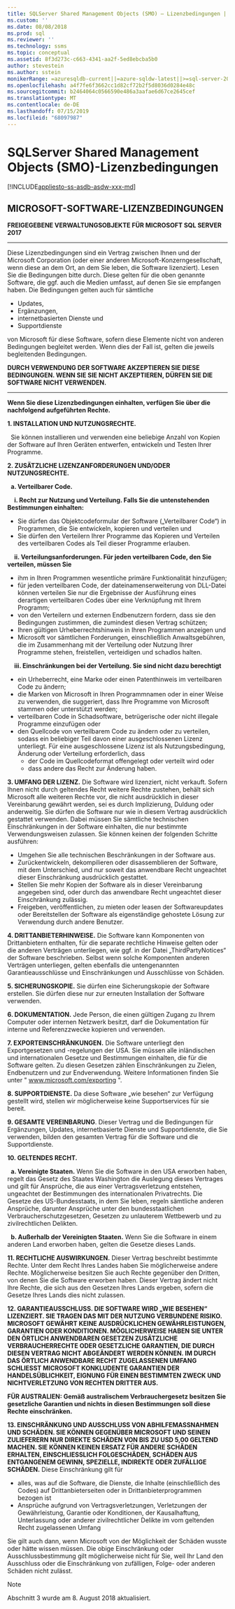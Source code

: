 ```yaml
---
title: SQLServer Shared Management Objects (SMO) – Lizenzbedingungen | Microsoft-Dokumentation
ms.custom: ''
ms.date: 08/08/2018
ms.prod: sql
ms.reviewer: ''
ms.technology: ssms
ms.topic: conceptual
ms.assetid: 8f3d273c-c663-4341-aa2f-5ed8ebcba5b0
author: stevestein
ms.author: sstein
monikerRange: =azuresqldb-current||=azure-sqldw-latest||>=sql-server-2016||=sqlallproducts-allversions||>=sql-server-linux-2017||=azuresqldb-mi-current
ms.openlocfilehash: a4f7fe6f3662cc1d82cf72b2f5d8036d0284e48c
ms.sourcegitcommit: b2464064c0566590e486a3aafae6d67ce2645cef
ms.translationtype: MT
ms.contentlocale: de-DE
ms.lasthandoff: 07/15/2019
ms.locfileid: "68097987"
---
```

# <a name="sql-server-shared-management-objects-smo-license-terms"></a>SQLServer Shared Management Objects (SMO)-Lizenzbedingungen
[!INCLUDE[appliesto-ss-asdb-asdw-xxx-md](../../includes/appliesto-ss-asdb-asdw-xxx-md.md)]

## <a name="microsoft-software-license-terms"></a>MICROSOFT-SOFTWARE-LIZENZBEDINGUNGEN
**FREIGEGEBENE VERWALTUNGSOBJEKTE FÜR MICROSOFT SQL SERVER 2017**

---
Diese Lizenzbedingungen sind ein Vertrag zwischen Ihnen und der Microsoft Corporation (oder einer anderen Microsoft-Konzerngesellschaft, wenn diese an dem Ort, an dem Sie leben, die Software lizenziert). Lesen Sie die Bedingungen bitte durch. Diese gelten für die oben genannte Software, die ggf. auch die Medien umfasst, auf denen Sie sie empfangen haben. Die Bedingungen gelten auch für sämtliche
* Updates,
* Ergänzungen,
* internetbasierten Dienste und
* Supportdienste

von Microsoft für diese Software, sofern diese Elemente nicht von anderen Bedingungen begleitet werden. Wenn dies der Fall ist, gelten die jeweils begleitenden Bedingungen.

**DURCH VERWENDUNG DER SOFTWARE AKZEPTIEREN SIE DIESE BEDINGUNGEN. WENN SIE SIE NICHT AKZEPTIEREN, DÜRFEN SIE DIE SOFTWARE NICHT VERWENDEN.**

---
**Wenn Sie diese Lizenzbedingungen einhalten, verfügen Sie über die nachfolgend aufgeführten Rechte.**

**1. INSTALLATION UND NUTZUNGSRECHTE.**

&nbsp;&nbsp;Sie können installieren und verwenden eine beliebige Anzahl von Kopien der Software auf Ihren Geräten entwerfen, entwickeln und Testen Ihrer Programme.

**2.    ZUSÄTZLICHE LIZENZANFORDERUNGEN UND/ODER NUTZUNGSRECHTE.**

&nbsp;&nbsp;**a.    Verteilbarer Code.**

&nbsp;&nbsp;&nbsp;&nbsp;**i.    Recht zur Nutzung und Verteilung. Falls Sie die untenstehenden Bestimmungen einhalten:**
*   Sie dürfen das Objektcodeformular der Software („Verteilbarer Code“) in Programmen, die Sie entwickeln, kopieren und verteilen und
*   Sie dürfen den Verteilern Ihrer Programme das Kopieren und Verteilen des verteilbaren Codes als Teil dieser Programme erlauben.

&nbsp;&nbsp;&nbsp;&nbsp;**ii.   Verteilungsanforderungen. Für jeden verteilbaren Code, den Sie verteilen, müssen Sie**
* ihm in Ihren Programmen wesentliche primäre Funktionalität hinzufügen;
* für jeden verteilbaren Code, der dateinamenserweiterung von DLL-Datei können verteilen Sie nur die Ergebnisse der Ausführung eines derartigen verteilbaren Codes über eine Verknüpfung mit Ihrem Programm;
* von den Verteilern und externen Endbenutzern fordern, dass sie den Bedingungen zustimmen, die zumindest diesen Vertrag schützen; 
* Ihren gültigen Urheberrechtshinweis in Ihren Programmen anzeigen und
* Microsoft vor sämtlichen Forderungen, einschließlich Anwaltsgebühren, die im Zusammenhang mit der Verteilung oder Nutzung Ihrer Programme stehen, freistellen, verteidigen und schadlos halten.

&nbsp;&nbsp;&nbsp;&nbsp;**iii.  Einschränkungen bei der Verteilung. Sie sind nicht dazu berechtigt**
* ein Urheberrecht, eine Marke oder einen Patenthinweis im verteilbaren Code zu ändern;
* die Marken von Microsoft in Ihren Programmnamen oder in einer Weise zu verwenden, die suggeriert, dass Ihre Programme von Microsoft stammen oder unterstützt werden;
* verteilbaren Code in Schadsoftware, betrügerische oder nicht illegale Programme einzufügen oder
* den Quellcode von verteilbarem Code zu ändern oder zu verteilen, sodass ein beliebiger Teil davon einer ausgeschlossenen Lizenz unterliegt. Für eine ausgeschlossene Lizenz ist als Nutzungsbedingung, Änderung oder Verteilung erforderlich, dass
  * der Code im Quellcodeformat offengelegt oder verteilt wird oder
  * dass andere das Recht zur Änderung haben.


**3. UMFANG DER LIZENZ.** Die Software wird lizenziert, nicht verkauft. Sofern Ihnen nicht durch geltendes Recht weitere Rechte zustehen, behält sich Microsoft alle weiteren Rechte vor, die nicht ausdrücklich in dieser Vereinbarung gewährt werden, sei es durch Implizierung, Duldung oder anderweitig. Sie dürfen die Software nur wie in diesem Vertrag ausdrücklich gestattet verwenden. Dabei müssen Sie sämtliche technischen Einschränkungen in der Software einhalten, die nur bestimmte Verwendungsweisen zulassen. Sie können keinen der folgenden Schritte ausführen:

- Umgehen Sie alle technischen Beschränkungen in der Software aus.
- Zurückentwickeln, dekompilieren oder disassemblieren der Software, mit dem Unterschied, und nur soweit das anwendbare Recht ungeachtet dieser Einschränkung ausdrücklich gestattet.
- Stellen Sie mehr Kopien der Software als in dieser Vereinbarung angegeben sind, oder durch das anwendbare Recht ungeachtet dieser Einschränkung zulässig.
- Freigeben, veröffentlichen, zu mieten oder leasen der Softwareupdates oder Bereitstellen der Software als eigenständige gehostete Lösung zur Verwendung durch andere Benutzer.

**4.    DRITTANBIETERHINWEISE.** Die Software kann Komponenten von Drittanbietern enthalten, für die separate rechtliche Hinweise gelten oder die anderen Verträgen unterliegen, wie ggf. in der Datei „ThirdPartyNotices“ der Software beschrieben.  Selbst wenn solche Komponenten anderen Verträgen unterliegen, gelten ebenfalls die untengenannten Garantieausschlüsse und Einschränkungen und Ausschlüsse von Schäden.

**5.    SICHERUNGSKOPIE.** Sie dürfen eine Sicherungskopie der Software erstellen. Sie dürfen diese nur zur erneuten Installation der Software verwenden.

**6.    DOKUMENTATION.** Jede Person, die einen gültigen Zugang zu Ihrem Computer oder internen Netzwerk besitzt, darf die Dokumentation für interne und Referenzzwecke kopieren und verwenden.

**7.    EXPORTEINSCHRÄNKUNGEN.** Die Software unterliegt den Exportgesetzen und -regelungen der USA. Sie müssen alle inländischen und internationalen Gesetze und Bestimmungen einhalten, die für die Software gelten. Zu diesen Gesetzen zählen Einschränkungen zu Zielen, Endbenutzern und zur Endverwendung. Weitere Informationen finden Sie unter " www.microsoft.com/exporting ".

**8.    SUPPORTDIENSTE.** Da diese Software „wie besehen“ zur Verfügung gestellt wird, stellen wir möglicherweise keine Supportservices für sie bereit.

**9.    GESAMTE VEREINBARUNG**. Dieser Vertrag und die Bedingungen für Ergänzungen, Updates, internetbasierte Dienste und Supportdienste, die Sie verwenden, bilden den gesamten Vertrag für die Software und die Supportdienste.

**10.   GELTENDES RECHT.**

&nbsp;&nbsp;**a.    Vereinigte Staaten.** Wenn Sie die Software in den USA erworben haben, regelt das Gesetz des Staates Washington die Auslegung dieses Vertrages und gilt für Ansprüche, die aus einer Vertragsverletzung entstehen, ungeachtet der Bestimmungen des internationalen Privatrechts. Die Gesetze des US-Bundesstaats, in dem Sie leben, regeln sämtliche anderen Ansprüche, darunter Ansprüche unter den bundesstaatlichen Verbraucherschutzgesetzen, Gesetzen zu unlauterem Wettbewerb und zu zivilrechtlichen Delikten.

&nbsp;&nbsp;**b.    Außerhalb der Vereinigten Staaten.** Wenn Sie die Software in einem anderen Land erworben haben, gelten die Gesetze dieses Lands.

**11.   RECHTLICHE AUSWIRKUNGEN.** Dieser Vertrag beschreibt bestimmte Rechte. Unter dem Recht Ihres Landes haben Sie möglicherweise andere Rechte. Möglicherweise besitzen Sie auch Rechte gegenüber den Dritten, von denen Sie die Software erworben haben. Dieser Vertrag ändert nicht Ihre Rechte, die sich aus den Gesetzen Ihres Lands ergeben, sofern die Gesetze Ihres Lands dies nicht zulassen.

**12.   GARANTIEAUSSCHLUSS. DIE SOFTWARE WIRD „WIE BESEHEN“ LIZENZIERT. SIE TRAGEN DAS MIT DER NUTZUNG VERBUNDENE RISIKO. MICROSOFT GEWÄHRT KEINE AUSDRÜCKLICHEN GEWÄHRLEISTUNGEN, GARANTIEN ODER KONDITIONEN. MÖGLICHERWEISE HABEN SIE UNTER DEN ÖRTLICH ANWENDBAREN GESETZEN ZUSÄTZLICHE VERBRAUCHERRECHTE ODER GESETZLICHE GARANTIEN, DIE DURCH DIESEN VERTRAG NICHT ABGEÄNDERT WERDEN KÖNNEN. IM DURCH DAS ÖRTLICH ANWENDBARE RECHT ZUGELASSENEN UMFANG SCHLIESST MICROSOFT KONKLUDENTE GARANTIEN DER HANDELSÜBLICHKEIT, EIGNUNG FÜR EINEN BESTIMMTEN ZWECK UND NICHTVERLETZUNG VON RECHTEN DRITTER AUS.**

**FÜR AUSTRALIEN: Gemäß australischem Verbrauchergesetz besitzen Sie gesetzliche Garantien und nichts in diesen Bestimmungen soll diese Rechte einschränken.**

**13.   EINSCHRÄNKUNG UND AUSSCHLUSS VON ABHILFEMASSNAHMEN UND SCHÄDEN. SIE KÖNNEN GEGENÜBER MICROSOFT UND SEINEN ZULIEFERERN NUR DIREKTE SCHÄDEN VON BIS ZU USD 5,00 GELTEND MACHEN. SIE KÖNNEN KEINEN ERSATZ FÜR ANDERE SCHÄDEN ERHALTEN, EINSCHLIESSLICH FOLGESCHÄDEN, SCHÄDEN AUS ENTGANGENEM GEWINN, SPEZIELLE, INDIREKTE ODER ZUFÄLLIGE SCHÄDEN.**
Diese Einschränkung gilt für
* alles, was auf die Software, die Dienste, die Inhalte (einschließlich des Codes) auf Drittanbieterseiten oder in Drittanbieterprogrammen bezogen ist
* Ansprüche aufgrund von Vertragsverletzungen, Verletzungen der Gewährleistung, Garantie oder Konditionen, der Kausalhaftung, Unterlassung oder anderer zivilrechtlicher Delikte im vom geltenden Recht zugelassenen Umfang

Sie gilt auch dann, wenn Microsoft von der Möglichkeit der Schäden wusste oder hätte wissen müssen. Die obige Einschränkung oder Ausschlussbestimmung gilt möglicherweise nicht für Sie, weil Ihr Land den Ausschluss oder die Einschränkung von zufälligen, Folge- oder anderen Schäden nicht zulässt.

> [!NOTE]
> Abschnitt 3 wurde am 8. August 2018 aktualisiert.


